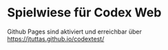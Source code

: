 # Spielwiese für Codex Web

Github Pages sind aktiviert und erreichbar über <https://jtuttas.github.io/codextest/>
